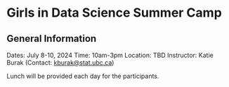 # Girls in Data Science Summer Camp

## General Information

Dates: July 8-10, 2024
Time: 10am-3pm 
Location: TBD
Instructor: Katie Burak (Contact: kburak@stat.ubc.ca)

Lunch will be provided each day for the participants.
